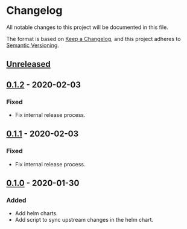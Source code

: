 # Changelog

All notable changes to this project will be documented in this file.

The format is based on [Keep a Changelog](https://keepachangelog.com/en/1.0.0/),
and this project adheres to [Semantic Versioning](https://semver.org/spec/v2.0.0.html).

## [Unreleased]

## [0.1.2] - 2020-02-03

### Fixed

- Fix internal release process.

## [0.1.1] - 2020-02-03

### Fixed

- Fix internal release process.

## [0.1.0] - 2020-01-30

### Added

- Add helm charts.
- Add script to sync upstream changes in the helm chart.

[Unreleased]: https://github.com/giantswarm/gatekeeper-app/compare/v0.1.2...HEAD
[0.1.2]: https://github.com/giantswarm/gatekeeper-app/compare/v0.1.1...v0.1.2
[0.1.1]: https://github.com/giantswarm/gatekeeper-app/compare/v0.1.0...v0.1.1
[0.1.0]: https://github.com/giantswarm/gatekeeper-app/tag/v0.1.0
